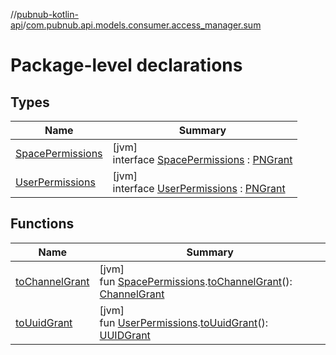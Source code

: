 //[pubnub-kotlin-api](../../index.md)/[com.pubnub.api.models.consumer.access_manager.sum](index.md)

# Package-level declarations

## Types

| Name | Summary |
|---|---|
| [SpacePermissions](-space-permissions/index.md) | [jvm]<br>interface [SpacePermissions](-space-permissions/index.md) : [PNGrant](../com.pubnub.api.models.consumer.access_manager.v3/-p-n-grant/index.md) |
| [UserPermissions](-user-permissions/index.md) | [jvm]<br>interface [UserPermissions](-user-permissions/index.md) : [PNGrant](../com.pubnub.api.models.consumer.access_manager.v3/-p-n-grant/index.md) |

## Functions

| Name | Summary |
|---|---|
| [toChannelGrant](to-channel-grant.md) | [jvm]<br>fun [SpacePermissions](-space-permissions/index.md).[toChannelGrant](to-channel-grant.md)(): [ChannelGrant](../com.pubnub.api.models.consumer.access_manager.v3/-channel-grant/index.md) |
| [toUuidGrant](to-uuid-grant.md) | [jvm]<br>fun [UserPermissions](-user-permissions/index.md).[toUuidGrant](to-uuid-grant.md)(): [UUIDGrant](../com.pubnub.api.models.consumer.access_manager.v3/-u-u-i-d-grant/index.md) |
